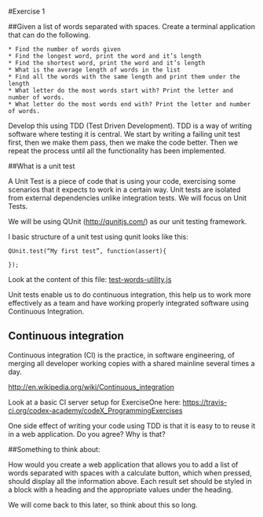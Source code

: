 #Exercise 1
	
##Given a list of words separated with spaces. Create a terminal application that can do the following.

	* Find the number of words given
	* Find the longest word, print the word and it’s length
	* Find the shortest word, print the word and it’s length
	* What is the average length of words in the list
	* Find all the words with the same length and print them under the length
	* What letter do the most words start with? Print the letter and number of words.
	* What letter do the most words end with? Print the letter and number of words.

Develop this using TDD (Test Driven Development). TDD is a way of writing software where testing it is central. We start by writing a failing unit test first, then we make them pass, then we make the code better. Then we repeat the process until all the functionality has been implemented.

##What is a unit test
 
A Unit Test is a piece of code that is using your code, exercising some scenarios that it expects to work in a certain way. Unit tests are isolated from external dependencies unlike integration tests. We will focus on Unit Tests. 

We will be using QUnit (http://qunitjs.com/) as our unit testing framework.

I basic structure of a unit test using qunit looks like this:

```
QUnit.test(“My first test”, function(assert){
	
});
```

Look at the content of this file: [test-words-utility.js](./test-words-utility.js)

Unit tests enable us to do continuous integration, this help us to work more effectively as a team and have working properly integrated software using Continuous Integration.

## Continuous integration

Continuous integration (CI) is the practice, in software engineering, of merging all developer working copies with a shared mainline several times a day.

http://en.wikipedia.org/wiki/Continuous_integration

Look at a basic CI server setup for ExerciseOne here: https://travis-ci.org/codex-academy/codeX_ProgrammingExercises

One side effect of writing your code using TDD is that it is easy to to reuse it in a web application. Do you agree? Why is that?

##Something to think about:

How would you create a web application that allows you to add a list of words separated with spaces with a calculate button, which when pressed, should display all the information above. 
Each result set should be styled in a block with a heading and the appropriate values under the heading.

We will come back to this later, so think about this so long.
